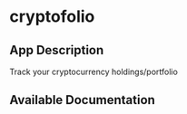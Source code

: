 # cryptofolio

## App Description

Track your cryptocurrency holdings/portfolio

## Available Documentation

